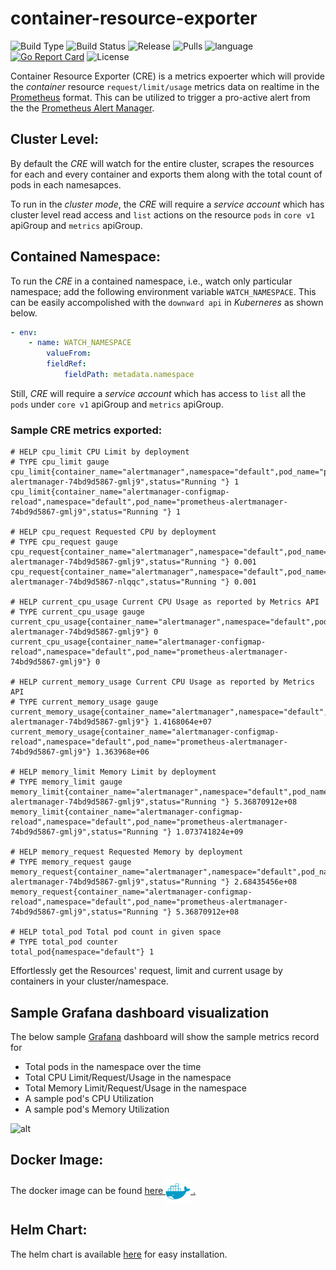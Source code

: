 # container-resource-exporter
![Build Type](https://img.shields.io/docker/cloud/automated/gkarthics/container-resource-exporter.svg)
![Build Status](https://img.shields.io/docker/cloud/build/gkarthics/container-resource-exporter.svg)
![Release](https://img.shields.io/github/tag-date/gkarthiks/container-resource-exporter.svg?color=Orange&label=Latest%20Release)
![Pulls](https://img.shields.io/docker/pulls/gkarthics/container-resource-exporter.svg)
![language](https://img.shields.io/badge/Language-go-blue.svg)
[![Go Report Card](https://goreportcard.com/badge/github.com/gkarthiks/container-resource-exporter)](https://goreportcard.com/report/github.com/gkarthiks/container-resource-exporter)
![License](https://img.shields.io/github/license/gkarthiks/container-resource-exporter.svg)

Container Resource Exporter (CRE) is a metrics expoerter which will provide the *container* resource `request/limit/usage` metrics data on realtime in the [Prometheus](https://prometheus.io/) format. This can be utilized to trigger a pro-active alert from the the [Prometheus Alert Manager](https://prometheus.io/docs/alerting/alertmanager).


## Cluster Level:
By default the *CRE* will watch for the entire cluster, scrapes the resources for each and every container and exports them along with the total count of pods in each namesapces.

To run in the *cluster mode*, the *CRE* will require a *service account* which has cluster level read access and `list` actions on the resource `pods` in `core v1` apiGroup and `metrics` apiGroup.


## Contained Namespace:
To run the *CRE* in a contained namespace, i.e., watch only particular namespace; add the following environment variable `WATCH_NAMESPACE`. This can be easily accompolished with the `downward api` in *Kuberneres* as shown below.

```yaml
- env:
    - name: WATCH_NAMESPACE
        valueFrom:
        fieldRef:
            fieldPath: metadata.namespace
```

Still, *CRE* will require a *service account* which has access to `list` all the `pods` under `core v1` apiGroup and `metrics` apiGroup.

### Sample CRE metrics exported:

```prometheus
# HELP cpu_limit CPU Limit by deployment
# TYPE cpu_limit gauge
cpu_limit{container_name="alertmanager",namespace="default",pod_name="prometheus-alertmanager-74bd9d5867-gmlj9",status="Running "} 1
cpu_limit{container_name="alertmanager-configmap-reload",namespace="default",pod_name="prometheus-alertmanager-74bd9d5867-gmlj9",status="Running "} 1

# HELP cpu_request Requested CPU by deployment
# TYPE cpu_request gauge
cpu_request{container_name="alertmanager",namespace="default",pod_name="prometheus-alertmanager-74bd9d5867-gmlj9",status="Running "} 0.001
cpu_request{container_name="alertmanager",namespace="default",pod_name="prometheus-alertmanager-74bd9d5867-nlqqc",status="Running "} 0.001

# HELP current_cpu_usage Current CPU Usage as reported by Metrics API
# TYPE current_cpu_usage gauge
current_cpu_usage{container_name="alertmanager",namespace="default",pod_name="prometheus-alertmanager-74bd9d5867-gmlj9"} 0
current_cpu_usage{container_name="alertmanager-configmap-reload",namespace="default",pod_name="prometheus-alertmanager-74bd9d5867-gmlj9"} 0

# HELP current_memory_usage Current CPU Usage as reported by Metrics API
# TYPE current_memory_usage gauge
current_memory_usage{container_name="alertmanager",namespace="default",pod_name="prometheus-alertmanager-74bd9d5867-gmlj9"} 1.4168064e+07
current_memory_usage{container_name="alertmanager-configmap-reload",namespace="default",pod_name="prometheus-alertmanager-74bd9d5867-gmlj9"} 1.363968e+06

# HELP memory_limit Memory Limit by deployment
# TYPE memory_limit gauge
memory_limit{container_name="alertmanager",namespace="default",pod_name="prometheus-alertmanager-74bd9d5867-gmlj9",status="Running "} 5.36870912e+08
memory_limit{container_name="alertmanager-configmap-reload",namespace="default",pod_name="prometheus-alertmanager-74bd9d5867-gmlj9",status="Running "} 1.073741824e+09

# HELP memory_request Requested Memory by deployment
# TYPE memory_request gauge
memory_request{container_name="alertmanager",namespace="default",pod_name="prometheus-alertmanager-74bd9d5867-gmlj9",status="Running "} 2.68435456e+08
memory_request{container_name="alertmanager-configmap-reload",namespace="default",pod_name="prometheus-alertmanager-74bd9d5867-gmlj9",status="Running "} 5.36870912e+08

# HELP total_pod Total pod count in given space
# TYPE total_pod counter
total_pod{namespace="default"} 1
```

Effortlessly get the Resources' request, limit and current usage by containers in your cluster/namespace.

## Sample Grafana dashboard visualization
The below sample [Grafana](https://grafana.com/) dashboard will show the sample metrics record for 
- Total pods in the namespace over the time
- Total CPU Limit/Request/Usage in the namespace
- Total Memory Limit/Request/Usage in the namespace
- A sample pod's CPU Utilization
- A sample pod's Memory Utilization

![alt](https://github.com/gkarthiks/container-resource-exporter/blob/master/grafana-dashboard.jpeg)

## Docker Image:
The docker image can be found [here <img src="./docker-logo.png" width="40" height="40" align="center"/> .](https://cloud.docker.com/repository/docker/gkarthics/container-resource-exporter)

## Helm Chart:
The helm chart is available [here](./helm-chart) for easy installation.